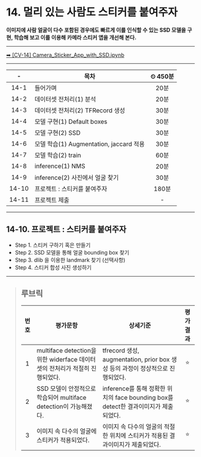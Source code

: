 # 14. 멀리 있는 사람도 스티커를 붙여주자

**이미지에 사람 얼굴이 다수 포함된 경우에도 빠르게 이를 인식할 수 있는 SSD 모델을 구현, 학습해 보고 이를 이용해 카메라 스티커 앱을 개선해 본다.**

---

[➡ [CV-14] Camera_Sticker_App_with_SSD.ipynb](https://nbviewer.org/github/HRPzz/AIFFEL/blob/main/GOING_DEEPER_CV/Node_14/%5BCV-14%5D%20Camera_Sticker_App_with_SSD.ipynb)

---

|-|목차|⏲ 450분|
|:---:|---|:---:|
|14-1| 들어가며 | 20분|
|14-2| 데이터셋 전처리(1) 분석 | 20분|
|14-3| 데이터셋 전처리(2) TFRecord 생성 | 30분|
|14-4| 모델 구현(1) Default boxes | 30분|
|14-5| 모델 구현(2) SSD | 30분|
|14-6| 모델 학습(1) Augmentation, jaccard 적용 | 30분|
|14-7| 모델 학습(2) train | 60분|
|14-8| inference(1) NMS | 20분|
|14-9| inference(2) 사진에서 얼굴 찾기 | 30분|
|14-10| 프로젝트 : 스티커를 붙여주자 | 180분|
|14-11| 프로젝트 제출 |-|

---

## 14-10. 프로젝트 : 스티커를 붙여주자

- Step 1. 스티커 구하기 혹은 만들기
- Step 2. SSD 모델을 통해 얼굴 bounding box 찾기
- Step 3. dlib 을 이용한 landmark 찾기 (선택사항)
- Step 4. 스티커 합성 사진 생성하기

---

>## **루브릭**
>
>|번호|평가문항|상세기준|평가결과|
>|:---:|---|---|:---:|
>|1|multiface detection을 위한 widerface 데이터셋의 전처리가 적절히 진행되었다.|tfrecord 생성, augmentation, prior box 생성 등의 과정이 정상적으로 진행되었다.|⭐|
>|2|SSD 모델이 안정적으로 학습되어 multiface detection이 가능해졌다.|inference를 통해 정확한 위치의 face bounding box를 detect한 결과이미지가 제출되었다.|⭐|
>|3|이미지 속 다수의 얼굴에 스티커가 적용되었다.|이미지 속 다수의 얼굴의 적절한 위치에 스티커가 적용된 결과이미지가 제출되었다.|⭐|
